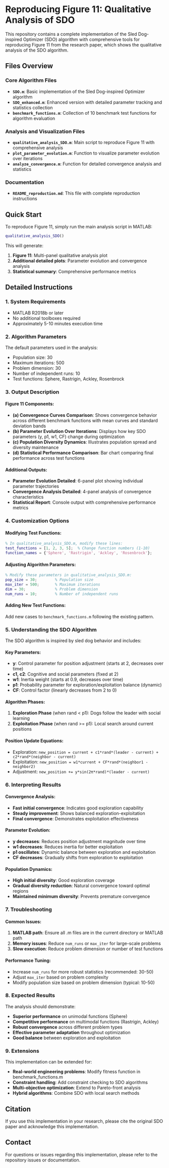 # Reproducing Figure 11: Qualitative Analysis of SDO

This repository contains a complete implementation of the Sled Dog-inspired Optimizer (SDO) algorithm with comprehensive tools for reproducing Figure 11 from the research paper, which shows the qualitative analysis of the SDO algorithm.

## Files Overview

### Core Algorithm Files
- **`SDO.m`**: Basic implementation of the Sled Dog-inspired Optimizer algorithm
- **`SDO_enhanced.m`**: Enhanced version with detailed parameter tracking and statistics collection
- **`benchmark_functions.m`**: Collection of 10 benchmark test functions for algorithm evaluation

### Analysis and Visualization Files
- **`qualitative_analysis_SDO.m`**: Main script to reproduce Figure 11 with comprehensive analysis
- **`plot_parameter_evolution.m`**: Function to visualize parameter evolution over iterations
- **`analyze_convergence.m`**: Function for detailed convergence analysis and statistics

### Documentation
- **`README_reproduction.md`**: This file with complete reproduction instructions

## Quick Start

To reproduce Figure 11, simply run the main analysis script in MATLAB:

```matlab
qualitative_analysis_SDO()
```

This will generate:
1. **Figure 11**: Multi-panel qualitative analysis plot
2. **Additional detailed plots**: Parameter evolution and convergence analysis
3. **Statistical summary**: Comprehensive performance metrics

## Detailed Instructions

### 1. System Requirements
- MATLAB R2018b or later
- No additional toolboxes required
- Approximately 5-10 minutes execution time

### 2. Algorithm Parameters
The default parameters used in the analysis:
- Population size: 30
- Maximum iterations: 500
- Problem dimension: 30
- Number of independent runs: 10
- Test functions: Sphere, Rastrigin, Ackley, Rosenbrock

### 3. Output Description

#### Figure 11 Components:
- **(a) Convergence Curves Comparison**: Shows convergence behavior across different benchmark functions with mean curves and standard deviation bands
- **(b) Parameter Evolution Over Iterations**: Displays how key SDO parameters (y, p1, w1, CF) change during optimization
- **(c) Population Diversity Dynamics**: Illustrates population spread and diversity maintenance
- **(d) Statistical Performance Comparison**: Bar chart comparing final performance across test functions

#### Additional Outputs:
- **Parameter Evolution Detailed**: 6-panel plot showing individual parameter trajectories
- **Convergence Analysis Detailed**: 4-panel analysis of convergence characteristics
- **Statistical Report**: Console output with comprehensive performance metrics

### 4. Customization Options

#### Modifying Test Functions:
```matlab
% In qualitative_analysis_SDO.m, modify these lines:
test_functions = [1, 2, 3, 5];  % Change function numbers (1-10)
function_names = {'Sphere', 'Rastrigin', 'Ackley', 'Rosenbrock'};
```

#### Adjusting Algorithm Parameters:
```matlab
% Modify these parameters in qualitative_analysis_SDO.m:
pop_size = 30;        % Population size
max_iter = 500;       % Maximum iterations
dim = 30;             % Problem dimension
num_runs = 10;        % Number of independent runs
```

#### Adding New Test Functions:
Add new cases to `benchmark_functions.m` following the existing pattern.

### 5. Understanding the SDO Algorithm

The SDO algorithm is inspired by sled dog behavior and includes:

#### Key Parameters:
- **y**: Control parameter for position adjustment (starts at 2, decreases over time)
- **c1, c2**: Cognitive and social parameters (fixed at 2)
- **w1**: Inertia weight (starts at 0.9, decreases over time)
- **p1**: Probability parameter for exploration/exploitation balance (dynamic)
- **CF**: Control factor (linearly decreases from 2 to 0)

#### Algorithm Phases:
1. **Exploration Phase** (when rand < p1): Dogs follow the leader with social learning
2. **Exploitation Phase** (when rand >= p1): Local search around current positions

#### Position Update Equations:
- Exploration: `new_position = current + c1*rand*(leader - current) + c2*rand*(neighbor - current)`
- Exploitation: `new_position = w1*current + CF*rand*(neighbor1 - neighbor2)`
- Adjustment: `new_position += y*sin(2π*rand)*(leader - current)`

### 6. Interpreting Results

#### Convergence Analysis:
- **Fast initial convergence**: Indicates good exploration capability
- **Steady improvement**: Shows balanced exploration-exploitation
- **Final convergence**: Demonstrates exploitation effectiveness

#### Parameter Evolution:
- **y decreases**: Reduces position adjustment magnitude over time
- **w1 decreases**: Reduces inertia for better exploitation
- **p1 oscillates**: Dynamic balance between exploration and exploitation
- **CF decreases**: Gradually shifts from exploration to exploitation

#### Population Dynamics:
- **High initial diversity**: Good exploration coverage
- **Gradual diversity reduction**: Natural convergence toward optimal regions
- **Maintained minimum diversity**: Prevents premature convergence

### 7. Troubleshooting

#### Common Issues:
1. **MATLAB path**: Ensure all .m files are in the current directory or MATLAB path
2. **Memory issues**: Reduce `num_runs` or `max_iter` for large-scale problems
3. **Slow execution**: Reduce problem dimension or number of test functions

#### Performance Tuning:
- Increase `num_runs` for more robust statistics (recommended: 30-50)
- Adjust `max_iter` based on problem complexity
- Modify population size based on problem dimension (typical: 10-50)

### 8. Expected Results

The analysis should demonstrate:
- **Superior performance** on unimodal functions (Sphere)
- **Competitive performance** on multimodal functions (Rastrigin, Ackley)
- **Robust convergence** across different problem types
- **Effective parameter adaptation** throughout optimization
- **Good balance** between exploration and exploitation

### 9. Extensions

This implementation can be extended for:
- **Real-world engineering problems**: Modify fitness function in benchmark_functions.m
- **Constraint handling**: Add constraint checking to SDO algorithms
- **Multi-objective optimization**: Extend to Pareto-front analysis
- **Hybrid algorithms**: Combine SDO with local search methods

## Citation

If you use this implementation in your research, please cite the original SDO paper and acknowledge this implementation.

## Contact

For questions or issues regarding this implementation, please refer to the repository issues or documentation.